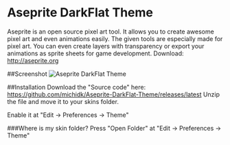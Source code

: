 # Aseprite DarkFlat Theme
Aseprite is an open source pixel art tool. It allows you to create awesome pixel art and even animations easily. The given tools are especially made for pixel art. You can even create layers with transparency or export your animations as sprite sheets for game development.
Download: http://aseprite.org

##Screenshot
![](https://www.michidk.cat/wp-content/uploads/2015/06/WkKTqXo.png "Aseprite DarkFlat Theme")

##Installation
Download the "Source code" here: https://github.com/michidk/Aseprite-DarkFlat-Theme/releases/latest
Unzip the file and move it to your skins folder.

Enable it at "Edit -> Preferences -> Theme"

###Where is my skin folder?
Press "Open Folder" at "Edit -> Preferences -> Theme"